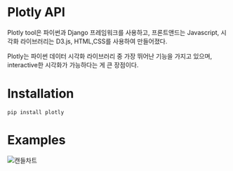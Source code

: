# Plotly API

Plotly tool은 파이썬과 Django 프레임워크를 사용하고,
프론트앤드는 Javascript,
시각화 라이브러리는 D3.js, HTML,CSS를 사용하여 만들어졌다.

Plotly는 파이썬 데이터 시각화 라이브러리 중 가장 뛰어난 기능을 가지고 있으며,
interactive한 시각화가 가능하다는 게 큰 장점이다.

# Installation 

```
pip install plotly
```

# Examples

![캔들차트](https://kimmisol.com/wp-content/uploads/2021/01/plotly-라이브러리-캔들차트-.png)